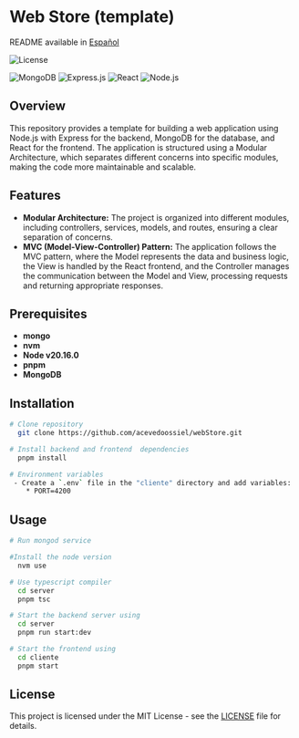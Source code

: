 # Web Store (template)
README available in [Español](README-es.md)

![License](https://img.shields.io/github/license/acevedoossiel/webStore)

![MongoDB](https://img.shields.io/badge/MongoDB-%234ea94b.svg?style=for-the-badge&logo=mongodb&logoColor=white)
![Express.js](https://img.shields.io/badge/express.js-%23404d59.svg?style=for-the-badge&logo=express&logoColor=%2361DAFB)
![React](https://img.shields.io/badge/react-%2320232a.svg?style=for-the-badge&logo=react&logoColor=%2361DAFB)
![Node.js](https://img.shields.io/badge/Node.js-43853D?style=for-the-badge&logo=node.js&logoColor=white)


## Overview
This repository provides a template for building a web application using Node.js with Express for the backend, MongoDB for the database, and React for the frontend. The application is structured using a Modular Architecture, which separates different concerns into specific modules, making the code more maintainable and scalable.

## Features
- **Modular Architecture:** The project is organized into different modules, including controllers, services, models, and routes, ensuring a clear separation of concerns.
- **MVC (Model-View-Controller) Pattern:** The application follows the MVC pattern, where the Model represents the data and business logic, the View is handled by the React frontend, and the Controller manages the communication between the Model and View, processing requests and returning appropriate responses.


## Prerequisites
- **mongo**
- **nvm**
- **Node v20.16.0**
- **pnpm** 
- **MongoDB**

## Installation
```bash
# Clone repository
  git clone https://github.com/acevedoossiel/webStore.git

# Install backend and frontend  dependencies
  pnpm install

# Environment variables
 - Create a `.env` file in the "cliente" directory and add variables:
    * PORT=4200

```
## Usage
```bash
# Run mongod service

#Install the node version
  nvm use

# Use typescript compiler
  cd server
  pnpm tsc

# Start the backend server using 
  cd server
  pnpm run start:dev

# Start the frontend using 
  cd cliente
  pnpm start
```

## License
This project is licensed under the MIT License - see the [LICENSE](LICENSE) file for details.

